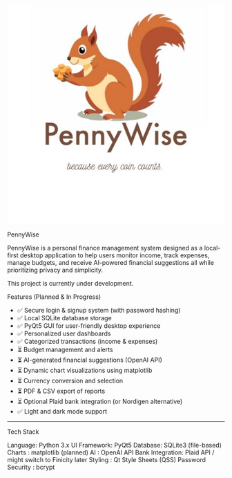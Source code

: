 

![PennyWise Logo](logopng.png)


PennyWise

PennyWise is a personal finance management system designed as a local-first desktop application to help users monitor income, track expenses, manage budgets, and receive AI-powered financial suggestions all while prioritizing privacy and simplicity.

 This project is currently under development.

Features (Planned & In Progress)

- ✅ Secure login & signup system (with password hashing)
- ✅ Local SQLite database storage
- ✅ PyQt5 GUI for user-friendly desktop experience
- ✅ Personalized user dashboards
- ✅ Categorized transactions (income & expenses)
- ⏳ Budget management and alerts
- ⏳ AI-generated financial suggestions (OpenAI API)
- ⏳ Dynamic chart visualizations using matplotlib
- ⏳ Currency conversion and selection
- ⏳ PDF & CSV export of reports
- ⏳ Optional Plaid bank integration (or Nordigen alternative)
- ✅ Light and dark mode support

---

 Tech Stack

Language: Python 3.x
UI Framework: PyQt5 
Database: SQLite3 (file-based) 
Charts : matplotlib (planned) 
AI : OpenAI API 
Bank Integration: Plaid API / might switch to Finicity later
Styling : Qt Style Sheets (QSS) 
Password Security : bcrypt



